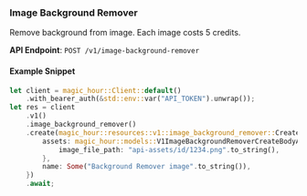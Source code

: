 
### Image Background Remover <a name="create"></a>

Remove background from image. Each image costs 5 credits.

**API Endpoint**: `POST /v1/image-background-remover`

#### Example Snippet

```rust
let client = magic_hour::Client::default()
    .with_bearer_auth(&std::env::var("API_TOKEN").unwrap());
let res = client
    .v1()
    .image_background_remover()
    .create(magic_hour::resources::v1::image_background_remover::CreateRequest {
        assets: magic_hour::models::V1ImageBackgroundRemoverCreateBodyAssets {
            image_file_path: "api-assets/id/1234.png".to_string(),
        },
        name: Some("Background Remover image".to_string()),
    })
    .await;
```
